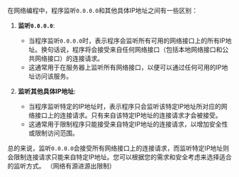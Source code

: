在网络编程中，程序监听`0.0.0.0`和其他具体IP地址之间有一些区别：

1. **监听`0.0.0.0`**:
   - 当程序监听`0.0.0.0`时，表示程序会监听所有可用的网络接口上的所有IP地址。换句话说，程序将会接受来自任何网络接口（包括本地网络接口和公共网络接口）的连接请求。
   - 这通常用于在服务器上监听所有网络接口，以便可以通过任何可用的IP地址访问该服务。

2. **监听其他具体IP地址**:
   - 当程序监听特定的IP地址时，表示程序只会监听该特定IP地址所对应的网络接口上的连接请求。只有来自该特定IP地址的连接请求才会被接受。
   - 这通常用于限制程序只能接受来自特定IP地址的连接请求，以增加安全性或限制访问范围。

总的来说，监听`0.0.0.0`会接受所有网络接口上的连接请求，而监听特定IP地址则会限制连接请求只能来自特定IP地址。您可以根据您的需求和安全考虑来选择适合的监听方式。
（网络有源进源出限制）